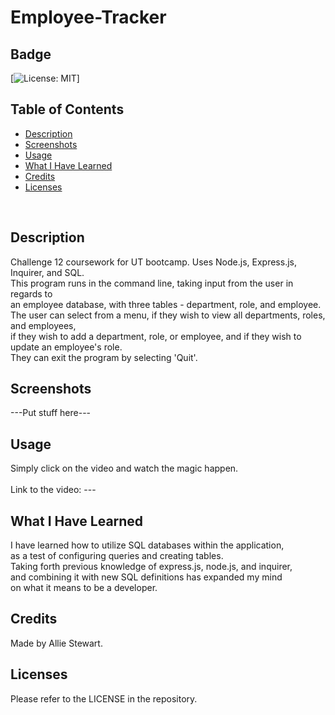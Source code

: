# Employee-Tracker

## Badge
[![License: MIT](https://img.shields.io/badge/License-MIT-yellow.svg)]
</br>

## Table of Contents
- [Description](#description)
- [Screenshots](#screenshots)
- [Usage](#usage)
- [What I Have Learned](#what-i-have-learned)
- [Credits](#credits)
- [Licenses](#licenses)
</br>

## Description
Challenge 12 coursework for UT bootcamp. Uses Node.js, Express.js, Inquirer, and SQL. </br>
This program runs in the command line, taking input from the user in regards to </br>
an employee database, with three tables - department, role, and employee. </br>
The user can select from a menu, if they wish to view all departments, roles, and employees, </br>
if they wish to add a department, role, or employee, and if they wish to update an employee's role. </br>
They can exit the program by selecting 'Quit'. </br>

## Screenshots
---Put stuff here---

## Usage
Simply click on the video and watch the magic happen. </br>  
Link to the video: --- </br>

## What I Have Learned
I have learned how to utilize SQL databases within the application, </br>
as a test of configuring queries and creating tables. </br>
Taking forth previous knowledge of express.js, node.js, and inquirer, </br>
and combining it with new SQL definitions has expanded my mind </br>
on what it means to be a developer. </br>

## Credits
Made by Allie Stewart. </br>

## Licenses
Please refer to the LICENSE in the repository. </br>

